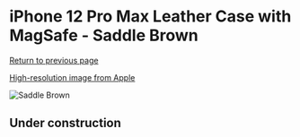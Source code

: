# iPhone 12 Pro Max Leather Case with MagSafe - Saddle Brown

[Return to previous page](/iphone_12)

[High-resolution image from Apple](https://store.storeimages.cdn-apple.com/8756/as-images.apple.com/is/MHKL3?wid=4500&hei=4500&fmt=png)

<div style="width: 500px"><img src="/everyphone/MHKL3.png" alt="Saddle Brown"></div>

## Under construction
